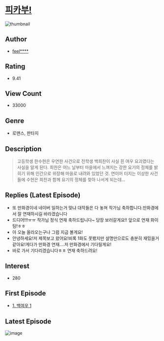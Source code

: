 # [피카부!](https://comic.naver.com/bestChallenge/list?titleId=786865)
![thumbnail](https://image-comic.pstatic.net/user_contents_data/challenge_comic/2021/12/13/thumbnail_202x16459b3cf0f_e665_4486_b1be_65052d4ff1dc_00001942.JPEG)

## Author
- [feel****](https://comic.naver.com/artistTitle?id=352044)

## Rating
- 9.41

## View Count
- 33000

## Genre
- 로맨스, 판타지

## Description
> 고등학생 한수현은 우연한 사건으로 전학생 백희찬이 사실 흰 여우 요괴였다는 사실을 알게 된다. 희찬은 어느 날부터 마을에서 느껴지는 강한 요기의 정체를 밝히기 위해 인간으로 위장해 마을로 내려와 있었던 것. 연이어 터지는 이상한 사건들에 수현은 희찬과 함께 요기의 정체를 찾아 나서게 되는데…

## Replies (Latest Episode)
- 또 만화경이네 네이버 일하는거 맞냐 대작들은 다 놓쳐 작가님 축하합니다.만화경에서 잘 연재하시길 바라겠습니다
- 드디어!!!ㅠㅠ 작가님 정식 연재 축하드립니다~ 당장 보러갈게요!! 앞으로 연재 화이팅!ㅎㅎ
- 아 오늘 올라오는구나 그럼 지금 볼게요!
- 안녕하세요!저 제목보고 왔어요!비록 1화도 못봤지만 설명만으로도 충분히 재밌을거 같아요!게다가 만화경 연재....저 만화경에서 기다릴게요!
- 바로 가서 기다리겠습니다ㅎㅎ 연재 축하드려요!

## Interest
- 280

## First Episode
- [1. 백여우 1](https://comic.naver.com/bestChallenge/detail?titleId=786865&no=1)

## Latest Episode
![image](https://image-comic.pstatic.net/user_contents_data/challenge_comic/2022/03/30/352044/upload_3991368373231759718.jpeg)
